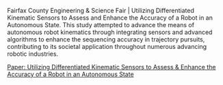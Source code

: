 Fairfax County Engineering & Science Fair | Utilizing Differentiated Kinematic Sensors to Assess and Enhance the Accuracy of a Robot in an Autonomous State.
This study attempted to advance the means of autonomous robot kinematics through integrating sensors and advanced algorithms to enhance the sequencing accuracy in trajectory pursuits, contributing to its societal application throughout numerous advancing robotic industries.

[Paper: Utilizing Differentiated Kinematic Sensors to Assess & Enhance the Accuracy of a Robot in an Autonomous State]([url](https://drive.google.com/file/d/1f_t1YwhLvcn2sYXh70QKAGriNH33_8Mj/view?usp=sharing))
